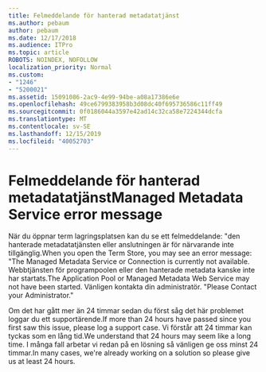 ```yaml
---
title: Felmeddelande för hanterad metadatatjänst
ms.author: pebaum
author: pebaum
ms.date: 12/17/2018
ms.audience: ITPro
ms.topic: article
ROBOTS: NOINDEX, NOFOLLOW
localization_priority: Normal
ms.custom:
- "1246"
- "5200021"
ms.assetid: 15091086-2ac9-4e99-94be-a08a17386e6e
ms.openlocfilehash: 49ce6799383958b3d08dc40f695736586c11ff49
ms.sourcegitcommit: 0f0186044a3597e42ad14c32ca58e7224344dcfa
ms.translationtype: MT
ms.contentlocale: sv-SE
ms.lasthandoff: 12/15/2019
ms.locfileid: "40052703"
---
```

# <a name="managed-metadata-service-error-message"></a><span data-ttu-id="6f51b-102">Felmeddelande för hanterad metadatatjänst</span><span class="sxs-lookup"><span data-stu-id="6f51b-102">Managed Metadata Service error message</span></span>

<span data-ttu-id="6f51b-103">När du öppnar term lagringsplatsen kan du se ett felmeddelande: "den hanterade metadatatjänsten eller anslutningen är för närvarande inte tillgänglig.</span><span class="sxs-lookup"><span data-stu-id="6f51b-103">When you open the Term Store, you may see an error message: "The Managed Metadata Service or Connection is currently not available.</span></span> <span data-ttu-id="6f51b-104">Webbtjänsten för programpoolen eller den hanterade metadata kanske inte har startats.</span><span class="sxs-lookup"><span data-stu-id="6f51b-104">The Application Pool or Managed Metadata Web Service may not have been started.</span></span> <span data-ttu-id="6f51b-105">Vänligen kontakta din administratör. "</span><span class="sxs-lookup"><span data-stu-id="6f51b-105">Please Contact your Administrator."</span></span>
  
<span data-ttu-id="6f51b-106">Om det har gått mer än 24 timmar sedan du först såg det här problemet loggar du ett supportärende.</span><span class="sxs-lookup"><span data-stu-id="6f51b-106">If more than 24 hours have passed since you first saw this issue, please log a support case.</span></span> <span data-ttu-id="6f51b-107">Vi förstår att 24 timmar kan tyckas som en lång tid.</span><span class="sxs-lookup"><span data-stu-id="6f51b-107">We understand that 24 hours may seem like a long time.</span></span> <span data-ttu-id="6f51b-108">I många fall arbetar vi redan på en lösning så vänligen ge oss minst 24 timmar.</span><span class="sxs-lookup"><span data-stu-id="6f51b-108">In many cases, we're already working on a solution so please give us at least 24 hours.</span></span>
  